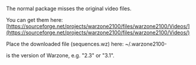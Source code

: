 The normal package misses the original video files.

You can get them here: [https://sourceforge.net/projects/warzone2100/files/warzone2100/Videos/](https://sourceforge.net/projects/warzone2100/files/warzone2100/Videos/)

Place the downloaded file (sequences.wz) here: ~/.warzone2100-<version>

<version> is the version of Warzone, e.g. "2.3" or "3.1".